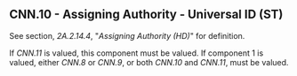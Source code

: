 ## CNN.10 - Assigning Authority - Universal ID (ST)

See section, _2A.2.14.4_, "_Assigning Authority (HD)_" for definition.

If _CNN.11_ is valued, this component must be valued. If component 1 is valued, either _CNN.8_ or _CNN.9_, or both _CNN.10_ and _CNN.11_, must be valued.
